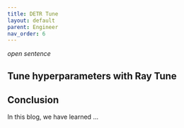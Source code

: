 ```yaml
---
title: DETR Tune
layout: default
parent: Engineer
nav_order: 6
---
```

_open sentence_

## Tune hyperparameters with Ray Tune

## Conclusion
In this blog, we have learned ...